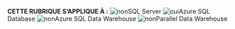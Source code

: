 <Token>**CETTE RUBRIQUE S’APPLIQUE À :** ![non](media/no.png)SQL Server ![oui](media/yes.png)Azure SQL Database ![non](media/no.png)Azure SQL Data Warehouse ![non](media/no.png)Parallel Data Warehouse</Token>


